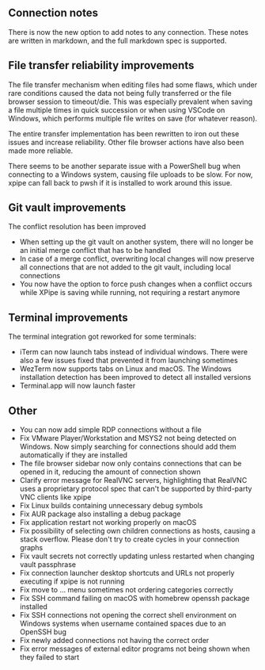 ## Connection notes

There is now the new option to add notes to any connection. These notes are written in markdown, and the full markdown spec is supported.

## File transfer reliability improvements

The file transfer mechanism when editing files had some flaws, which under rare conditions caused the data not being fully transferred or the file browser session to timeout/die. This was especially prevalent when saving a file multiple times in quick succession or when using VSCode on Windows, which performs multiple file writes on save (for whatever reason).

The entire transfer implementation has been rewritten to iron out these issues and increase reliability. Other file browser actions have also been made more reliable.

There seems to be another separate issue with a PowerShell bug when connecting to a Windows system, causing file uploads to be slow. For now, xpipe can fall back to pwsh if it is installed to work around this issue.

## Git vault improvements

The conflict resolution has been improved
- When setting up the git vault on another system, there will no longer be an initial merge conflict that has to be handled
- In case of a merge conflict, overwriting local changes will now preserve all connections that are not added to the git vault, including local connections
- You now have the option to force push changes when a conflict occurs while XPipe is saving while running, not requiring a restart anymore

## Terminal improvements

The terminal integration got reworked for some terminals:
- iTerm can now launch tabs instead of individual windows. There were also a few issues fixed that prevented it from launching sometimes
- WezTerm now supports tabs on Linux and macOS. The Windows installation detection has been improved to detect all installed versions
- Terminal.app will now launch faster

## Other

- You can now add simple RDP connections without a file
- Fix VMware Player/Workstation and MSYS2 not being detected on Windows. Now simply searching for connections should add them automatically if they are installed
- The file browser sidebar now only contains connections that can be opened in it, reducing the amount of connection shown
- Clarify error message for RealVNC servers, highlighting that RealVNC uses a proprietary protocol spec that can't be supported by third-party VNC clients like xpipe
- Fix Linux builds containing unnecessary debug symbols
- Fix AUR package also installing a debug package
- Fix application restart not working properly on macOS
- Fix possibility of selecting own children connections as hosts, causing a stack overflow. Please don't try to create cycles in your connection graphs
- Fix vault secrets not correctly updating unless restarted when changing vault passphrase
- Fix connection launcher desktop shortcuts and URLs not properly executing if xpipe is not running
- Fix move to ... menu sometimes not ordering categories correctly
- Fix SSH command failing on macOS with homebrew openssh package installed
- Fix SSH connections not opening the correct shell environment on Windows systems when username contained spaces due to an OpenSSH bug
- Fix newly added connections not having the correct order
- Fix error messages of external editor programs not being shown when they failed to start
